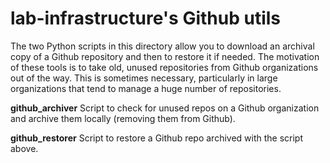 # lab-infrastructure's Github utils

The two Python scripts in this directory allow you to download an archival copy of a Github repository
and then to restore it if needed. The motivation of these tools is to take old, unused repositories from Github
organizations out of the way. This is sometimes necessary, particularly in large organizations that tend to
manage a huge number of repositories.

**github_archiver**
  Script to check for unused repos on a Github organization and archive them locally (removing them from Github).

**github_restorer**
  Script to restore a Github repo archived with the script above.
